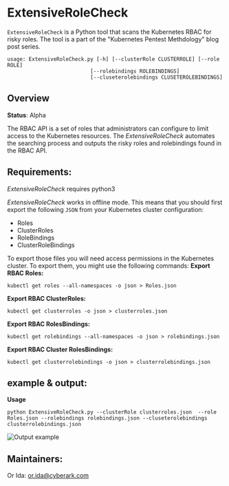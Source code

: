 # ExtensiveRoleCheck

`ExtensiveRoleCheck` is a Python tool that scans the Kubernetes RBAC for risky roles. The tool is a part of the "Kubernetes Pentest Methdology" blog post series.
```
usage: ExtensiveRoleCheck.py [-h] [--clusterRole CLUSTERROLE] [--role ROLE]  
                           [--rolebindings ROLEBINDINGS]  
                           [--cluseterolebindings CLUSETEROLEBINDINGS]
```


## Overview

**Status**: Alpha

The RBAC API is a set of roles that administrators can configure to limit access to the Kubernetes resources. The *ExtensiveRoleCheck* automates the searching process and outputs the risky roles and rolebindings found in the RBAC API. 

## Requirements:
*ExtensiveRoleCheck* requires python3

*ExtensiveRoleCheck* works in offline mode. This means that you should first export the following `JSON` from your Kubernetes cluster configuration:

 - Roles 
 - ClusterRoles 
 - RoleBindings 
 - ClusterRoleBindings

To export those files you will need access permissions in the Kubernetes cluster. To export them, you might use the following commands:
**Export RBAC Roles:**
```
kubectl get roles --all-namespaces -o json > Roles.json
```
**Export RBAC ClusterRoles:**
```
kubectl get clusterroles -o json > clusterroles.json
```
**Export RBAC RolesBindings:**
```
kubectl get rolebindings --all-namespaces -o json > rolebindings.json
```
**Export RBAC Cluster RolesBindings:**
```
kubectl get clusterrolebindings -o json > clusterrolebindings.json
```
##  example & output:
**Usage**
```
python ExtensiveRoleCheck.py --clusterRole clusterroles.json  --role Roles.json --rolebindings rolebindings.json --cluseterolebindings clusterrolebindings.json
```
![Output example](https://github.com/cyberark/kubernetes-rbac-audit/blob/master/output-example.png)

##  Maintainers:
Or Ida: or.ida@cyberark.com


